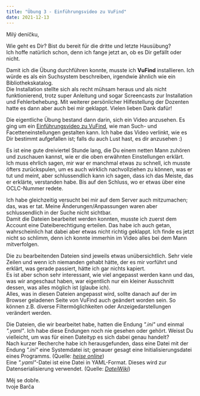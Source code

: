 ```yaml
---
title: "Übung 3 - Einführungsvideo zu VuFind"
date: 2021-12-13
---
```


Milý deníčku,

Wie geht es Dir? Bist du bereit für die dritte und letzte Hausübung? <br>
Ich hoffe natürlich schon, denn ich fange jetzt an, ob es Dir gefällt oder nicht.

Damit ich die Übung durchführen konnte, musste ich **VuFind** installieren. Ich würde es als ein Suchsystem beschreiben, irgendwie ähnlich wie ein Bibliothekskatalog. <br>
Die Installation stellte sich als recht mühsam heraus und als nicht funktionierend, trotz super Anleitung und sogar Screencasts zur Installation und Fehlerbehebung.  Mit weiterer persönlicher Hilfestellung der Dozenten hatte es dann aber auch bei mir geklappt. Vielen lieben Dank dafür!

Die eigentliche Übung bestand dann darin, sich ein Video anzusehen. Es ging um ein [Einführungsvideo zu VuFind](https://www.youtube.com/watch?v=qFbW8u9UQyM&list=PL5_8_wT3JpgE5rv38PwE2ulKlgzBY389y&index=4), wie man Such- und Facetteneinstellungen gestalten kann.
Ich habe das Video verlinkt, wie es Dir bestimmt aufgefallen ist; falls du auch Lust hast, es dir anzusehen :)

Es ist eine gute dreiviertel Stunde lang, die Du einem netten Mann zuhören und zuschauen kannst, wie er die oben erwähnten Einstellungen erklärt. <br>
Ich muss ehrlich sagen, mir war er manchmal etwas zu schnell, ich musste öfters zurückspulen, um es auch wirklich nachvollziehen zu können, was er tut und meint, aber schlussendlich kann ich sagen, dass ich das Meiste, das er erklärte, verstanden habe. Bis auf den Schluss, wo er etwas über eine OCLC-Nummer redete. 

Ich habe gleichzeitig versucht bei mir auf dem Server auch mitzumachen; das, was er tat. Meine Änderungen/Anpassungen waren aber schlussendlich in der Suche nicht sichtbar. <br>
Damit die Dateien bearbeitet werden konnten, musste ich zuerst dem Account eine Dateiberechtigung erteilen. Das habe ich auch getan, wahrscheinlich hat dabei aber etwas nicht richtig geklappt. Ich finde es jetzt nicht so schlimm, denn ich konnte immerhin im Video alles bei dem Mann mitverfolgen.

Die zu bearbeitenden Dateien sind jeweils etwas unübersichtlich. Sehr viele Zeilen und wenn ich niemanden gehabt hätte, der es mir vorführt und erklärt, was gerade passiert, 
hätte ich gar nichts kapiert. <br>
Es ist aber schon sehr interessant, wie viel angepasst werden kann und das, was wir angeschaut haben,  war eigentlich nur ein kleiner Ausschnitt dessen, was alles möglich ist (glaube ich). <br>
Alles, was in diesen Dateien angepasst wird, sollte danach auf der im Browser geladenen Seite von VuFind auch geändert worden sein. So können z.B. diverse Filtermöglichkeiten oder Anzeigedarstellungen verändert werden. 

Die Dateien, die wir bearbeitet habe, hatten die Endung *".ini"* und einmal *".yaml"*. Ich habe diese Endungen noch nie gesehen oder gehört. Weisst Du vielleicht, um was für einen Dateityp es sich dabei genau handelt? <br>
Nach kurzer Recherche habe ich herausgefunden, dass eine Datei mit der Endung *".ini"* eine Systemdatei ist; genauer gesagt eine Initialisierungsdatei eines Programms. (Quelle: [*heise online*](https://www.heise.de/tipps-tricks/Dateiendungen-im-Ueberblick-4424386.html)) <br>
Eine *".yaml"*-Datei ist eine Datei in YAML-Format. Dieses wird zur Datenserialisierung verwendet. (Quelle: [*DateiWiki*](https://datei.wiki/extension/yaml))

Měj se dobře. <br>
tvoje Barča
